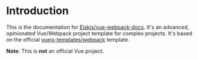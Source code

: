 
# Introduction

This is the documentation for [Eiskis/vue-webpack-docs](https://github.com/Eiskis/vue-webpack-docs). It's an advanced, opinionated Vue/Webpack project template for complex projects. It's based on the official [vuejs-templates/webpack](https://github.com/vuejs-templates/webpack) template.

**Note**: This is **not** an official Vue project.
